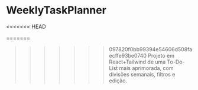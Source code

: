 # WeeklyTaskPlanner
<<<<<<< HEAD

=======
>>>>>>> 097820f0bb99394e54606d508faecffe93be0740
Projeto em React+Tailwind de uma To-Do-List mais aprimorada, com divisões semanais, filtros e edição.
